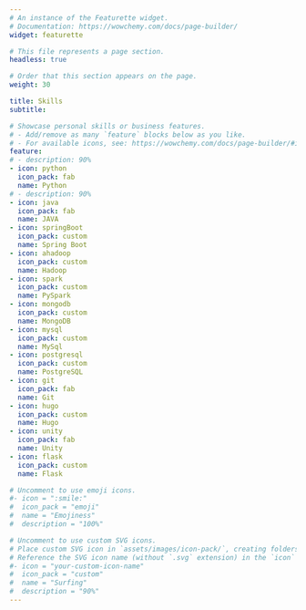 ```yaml
---
# An instance of the Featurette widget.
# Documentation: https://wowchemy.com/docs/page-builder/
widget: featurette

# This file represents a page section.
headless: true

# Order that this section appears on the page.
weight: 30

title: Skills
subtitle:

# Showcase personal skills or business features.
# - Add/remove as many `feature` blocks below as you like.
# - For available icons, see: https://wowchemy.com/docs/page-builder/#icons
feature:
# - description: 90%
- icon: python
  icon_pack: fab
  name: Python
# - description: 90%
- icon: java
  icon_pack: fab
  name: JAVA
- icon: springBoot
  icon_pack: custom
  name: Spring Boot
- icon: ahadoop
  icon_pack: custom
  name: Hadoop
- icon: spark
  icon_pack: custom
  name: PySpark
- icon: mongodb
  icon_pack: custom
  name: MongoDB
- icon: mysql
  icon_pack: custom
  name: MySql
- icon: postgresql
  icon_pack: custom
  name: PostgreSQL
- icon: git
  icon_pack: fab
  name: Git
- icon: hugo
  icon_pack: custom
  name: Hugo
- icon: unity
  icon_pack: fab
  name: Unity
- icon: flask
  icon_pack: custom
  name: Flask

# Uncomment to use emoji icons.
#- icon = ":smile:"
#  icon_pack = "emoji"
#  name = "Emojiness"
#  description = "100%"  

# Uncomment to use custom SVG icons.
# Place custom SVG icon in `assets/images/icon-pack/`, creating folders if necessary.
# Reference the SVG icon name (without `.svg` extension) in the `icon` field.
#- icon = "your-custom-icon-name"
#  icon_pack = "custom"
#  name = "Surfing"
#  description = "90%"
---
```

